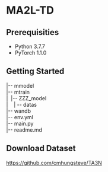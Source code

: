 # MA2L-TD

## Prerequisities
* Python 3.7.7 
* PyTorch 1.1.0

## Getting Started
|-- mmodel  
|-- mtrain  
|&nbsp;&nbsp;|-- ZZZ_model  
|&nbsp;&nbsp;&nbsp;&nbsp;| -- datas  
|-- wandb  
|-- env.yml  
|-- main.py  
|-- readme.md 

## Download Dataset
<https://github.com/cmhungsteve/TA3N>
